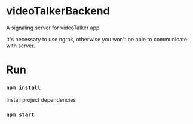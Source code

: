 # videoTalkerBackend

A signaling server for videoTalker app.

It's necessary to use ngrok, otherwise you won't be able to communicate with server.

# Run 

### `npm install`

Install project dependencies

### `npm start`


